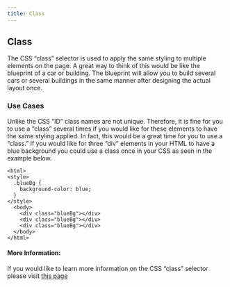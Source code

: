 ```yaml
---
title: Class
---
```

## Class

The CSS “class” selector is used to apply the same styling to multiple elements on the page. A great way to think of this would be like the blueprint of a car or building. The blueprint will allow you to build several cars or several buildings in the same manner after designing the actual layout once.

### Use Cases

Unlike the CSS “ID” class names are not unique. Therefore, it is fine for you to use a “class” several times if you would like for these elements to have the same styling applied. In fact, this would be a great time for you to use a “class.” If you would like for three “div” elements in your HTML to have a blue background you could use a class once in your CSS as seen in the example below.

```
<html>
<style>
  .blueBg {
    background-color: blue;
  }
</style>
  <body>
    <div class="blueBg"></div>
    <div class="blueBg"></div>
    <div class="blueBg"></div>
  </body>
</html>
```

#### More Information:
<!-- Please add any articles you think might be helpful to read before writing the article -->
If you would like to learn more information on the CSS “class” selector please visit <a href="https://css-tricks.com/the-difference-between-id-and-class/" target="_blank">this page</a>
